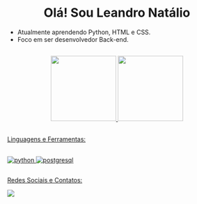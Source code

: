 <h1 align="center">Olá! Sou Leandro Natálio</h1>

- Atualmente aprendendo Python, HTML e CSS.
- Foco em ser desenvolvedor Back-end.

##

<div align="center">
  <a href="https://github.com/LeandroNtl">
  <img height="150em" src="https://github-readme-stats.vercel.app/api?username=LeandroNtl&show_icons=true&theme=radical&include_all_commits=true&count_private=false"/>
  <img height="150em" src="https://github-readme-stats.vercel.app/api/top-langs/?username=LeandroNtl&layout=compact&langs_count=7&theme=radical"/>
</div>

##
Linguagens e Ferramentas:
<div style="display: inline_block"><br>
    <img src="https://img.shields.io/badge/Python-3776AB?style=for-the-badge&logo=python&logoColor=white"
        alt="python" />
    <img src="https://img.shields.io/badge/PostgreSQL-316192?style=for-the-badge&logo=postgresql&logoColor=white"
        alt="postgresql" />
    
</div>
  
##
Redes Sociais e Contatos:
<div> 
  <a href="https://www.instagram.com/leandronataliof/" target="_blank"><img src="https://img.shields.io/badge/-Instagram-%23E4405F?style=for-the-badge&logo=instagram&logoColor=white" target="_blank"></a>
</div>
